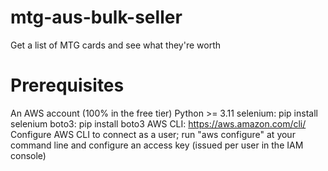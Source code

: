 # mtg-aus-bulk-seller
Get a list of MTG cards and see what they're worth

# Prerequisites

An AWS account (100% in the free tier)
Python >= 3.11
selenium: pip install selenium
boto3: pip install boto3
AWS CLI: https://aws.amazon.com/cli/
Configure AWS CLI to connect as a user; run "aws configure" at your command line and configure an access key (issued per user in the IAM console)
